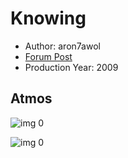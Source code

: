 # Knowing

* Author: aron7awol
* [Forum Post](https://www.avsforum.com/threads/bass-eq-for-filtered-movies.2995212/post-56837446)
* Production Year: 2009

## Atmos

![img 0](https://fanart.tv/fanart/movies/13811/moviethumb/knowing-519805858442f.jpg)

![img 0](https://i.imgur.com/9kwgp8l.png)

